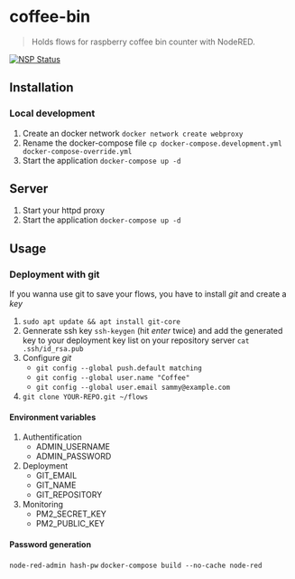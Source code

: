 # coffee-bin

>  Holds flows for raspberry coffee bin counter with NodeRED.

[![NSP Status](https://nodesecurity.io/orgs/programmerq/projects/adb455c0-39c6-45b8-ad2c-8831d66dc366/badge)](https://nodesecurity.io/orgs/programmerq/projects/adb455c0-39c6-45b8-ad2c-8831d66dc366)

## Installation
### Local development

1. Create an docker network ``docker network create webproxy``
2. Rename the docker-compose file ``cp docker-compose.development.yml docker-compose-override.yml``
3. Start the application ``docker-compose up -d``

## Server

1. Start your httpd proxy
2. Start the application ``docker-compose up -d``


## Usage
### Deployment with git

If you wanna use git to save your flows, you have to install _git_ and create a _key_

1.  ``sudo apt update && apt install git-core``
2.  Gennerate ssh key ``ssh-keygen`` (hit _enter_ twice) and add the generated key to your deployment key list on your repository server ``cat .ssh/id_rsa.pub``
3.  Configure _git_
    -   ``git config --global push.default matching``
    -   ``git config --global user.name "Coffee"``
    -   ``git config --global user.email sammy@example.com``
4.  ``git clone YOUR-REPO.git ~/flows``

#### Environment variables

1.  Authentification
    -   ADMIN_USERNAME
    -   ADMIN_PASSWORD
2.  Deployment
    -   GIT_EMAIL
    -   GIT_NAME
    -   GIT_REPOSITORY
3.  Monitoring
    -   PM2_SECRET_KEY
    -   PM2_PUBLIC_KEY

#### Password generation

``node-red-admin hash-pw``
``docker-compose build --no-cache node-red``
